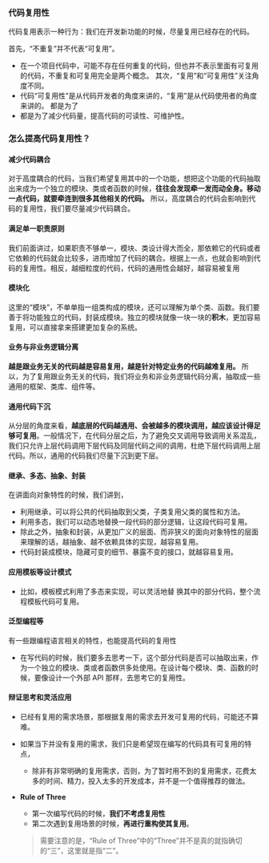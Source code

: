 ### 代码复用性
代码复用表示一种行为：我们在开发新功能的时候，尽量复用已经存在的代码。

首先，“不重复”并不代表“可复用”。
- 在一个项目代码中，可能不存在任何重复的代码，但也并不表示里面有可复用的代码，不重复和可复用完全是两个概念。
其次，“复用”和“可复用性”关注角度不同。
- 代码“可复用性”是从代码开发者的角度来讲的，“复用”是从代码使用者的角度来讲的。
都是为了
- 都是为了减少代码量，提高代码的可读性、可维护性。
### 怎么提高代码复用性？
#### 减少代码耦合
对于高度耦合的代码，当我们希望复用其中的一个功能，想把这个功能的代码抽取出来成为一个独立的模块、类或者函数的时候，**往往会发现牵一发而动全身。移动一点代码，就要牵连到很多其他相关的代码。**
所以，高度耦合的代码会影响到代码的复用性，我们要尽量减少代码耦合。

#### 满足单一职责原则
我们前面讲过，如果职责不够单一，模块、类设计得大而全，那依赖它的代码或者它依赖的代码就会比较多，进而增加了代码的耦合。根据上一点，也就会影响到代码的复用性。相反，越细粒度的代码，代码的通用性会越好，越容易被复用
#### 模块化
这里的“模块”，不单单指一组类构成的模块，还可以理解为单个类、函数。我们要善于将功能独立的代码，封装成模块。独立的模块就像一块一块的**积木**，更加容易复用，可以直接拿来搭建更加复杂的系统。
#### 业务与非业务逻辑分离
**越是跟业务无关的代码越是容易复用，越是针对特定业务的代码越难复用。**
所以，为了复用跟业务无关的代码，我们将业务和非业务逻辑代码分离，抽取成一些通用的框架、类库、组件等。
#### 通用代码下沉
从分层的角度来看，**越底层的代码越通用、会被越多的模块调用，越应该设计得足够可复用**。一般情况下，在代码分层之后，为了避免交叉调用导致调用关系混乱，我们只允许上层代码调用下层代码及同层代码之间的调用，杜绝下层代码调用上层代码。所以，通用的代码我们尽量下沉到更下层。
#### 继承、多态、抽象、封装
在讲面向对象特性的时候，我们讲到，
- 利用继承，可以将公共的代码抽取到父类，子类复用父类的属性和方法。
- 利用多态，我们可以动态地替换一段代码的部分逻辑，让这段代码可复用。
- 除此之外，抽象和封装，从更加广义的层面、而非狭义的面向对象特性的层面来理解的话，越抽象、越不依赖具体的实现，越容易复用。
- 代码封装成模块，隐藏可变的细节、暴露不变的接口，就越容易复用。
#### 应用模板等设计模式
- 比如，模板模式利用了多态来实现，可以灵活地替
换其中的部分代码，整个流程模板代码可复用。
#### 泛型编程等
有一些跟编程语言相关的特性，也能提高代码的复用性
- 在写代码的时候，我们要多去思考一下，这个部分代码是否可以抽取出来，作为一个独立的模块、类或者函数供多处使用。在设计每个模块、类、函数的时候，要像设计一个外部 API 那样，去思考它的复用性。
#### 辩证思考和灵活应用
- 已经有复用的需求场景，那根据复用的需求去开发可复用的代码，可能还不算难。
- 如果当下并没有复用的需求，我们只是希望现在编写的代码具有可复用的特点，
	- 除非有非常明确的复用需求，否则，为了暂时用不到的复用需求，花费太多的时间、精力，投入太多的开发成本，并不是一个值得推荐的做法。

- **Rule of Three**
	- 第一次编写代码的时候，**我们不考虑复用性**
	- 第二次遇到复用场景的时候，**再进行重构使其复用**。
	>需要注意的是，“Rule of Three”中的“Three”并不是真的就指确切的“三”，这里就是指“二”。


